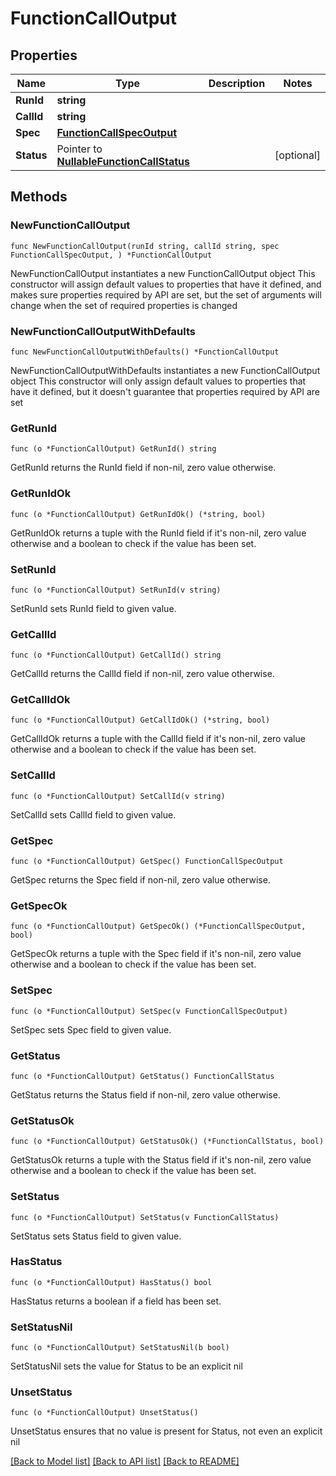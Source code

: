 # FunctionCallOutput

## Properties

Name | Type | Description | Notes
------------ | ------------- | ------------- | -------------
**RunId** | **string** |  | 
**CallId** | **string** |  | 
**Spec** | [**FunctionCallSpecOutput**](FunctionCallSpecOutput.md) |  | 
**Status** | Pointer to [**NullableFunctionCallStatus**](FunctionCallStatus.md) |  | [optional] 

## Methods

### NewFunctionCallOutput

`func NewFunctionCallOutput(runId string, callId string, spec FunctionCallSpecOutput, ) *FunctionCallOutput`

NewFunctionCallOutput instantiates a new FunctionCallOutput object
This constructor will assign default values to properties that have it defined,
and makes sure properties required by API are set, but the set of arguments
will change when the set of required properties is changed

### NewFunctionCallOutputWithDefaults

`func NewFunctionCallOutputWithDefaults() *FunctionCallOutput`

NewFunctionCallOutputWithDefaults instantiates a new FunctionCallOutput object
This constructor will only assign default values to properties that have it defined,
but it doesn't guarantee that properties required by API are set

### GetRunId

`func (o *FunctionCallOutput) GetRunId() string`

GetRunId returns the RunId field if non-nil, zero value otherwise.

### GetRunIdOk

`func (o *FunctionCallOutput) GetRunIdOk() (*string, bool)`

GetRunIdOk returns a tuple with the RunId field if it's non-nil, zero value otherwise
and a boolean to check if the value has been set.

### SetRunId

`func (o *FunctionCallOutput) SetRunId(v string)`

SetRunId sets RunId field to given value.


### GetCallId

`func (o *FunctionCallOutput) GetCallId() string`

GetCallId returns the CallId field if non-nil, zero value otherwise.

### GetCallIdOk

`func (o *FunctionCallOutput) GetCallIdOk() (*string, bool)`

GetCallIdOk returns a tuple with the CallId field if it's non-nil, zero value otherwise
and a boolean to check if the value has been set.

### SetCallId

`func (o *FunctionCallOutput) SetCallId(v string)`

SetCallId sets CallId field to given value.


### GetSpec

`func (o *FunctionCallOutput) GetSpec() FunctionCallSpecOutput`

GetSpec returns the Spec field if non-nil, zero value otherwise.

### GetSpecOk

`func (o *FunctionCallOutput) GetSpecOk() (*FunctionCallSpecOutput, bool)`

GetSpecOk returns a tuple with the Spec field if it's non-nil, zero value otherwise
and a boolean to check if the value has been set.

### SetSpec

`func (o *FunctionCallOutput) SetSpec(v FunctionCallSpecOutput)`

SetSpec sets Spec field to given value.


### GetStatus

`func (o *FunctionCallOutput) GetStatus() FunctionCallStatus`

GetStatus returns the Status field if non-nil, zero value otherwise.

### GetStatusOk

`func (o *FunctionCallOutput) GetStatusOk() (*FunctionCallStatus, bool)`

GetStatusOk returns a tuple with the Status field if it's non-nil, zero value otherwise
and a boolean to check if the value has been set.

### SetStatus

`func (o *FunctionCallOutput) SetStatus(v FunctionCallStatus)`

SetStatus sets Status field to given value.

### HasStatus

`func (o *FunctionCallOutput) HasStatus() bool`

HasStatus returns a boolean if a field has been set.

### SetStatusNil

`func (o *FunctionCallOutput) SetStatusNil(b bool)`

 SetStatusNil sets the value for Status to be an explicit nil

### UnsetStatus
`func (o *FunctionCallOutput) UnsetStatus()`

UnsetStatus ensures that no value is present for Status, not even an explicit nil

[[Back to Model list]](../README.md#documentation-for-models) [[Back to API list]](../README.md#documentation-for-api-endpoints) [[Back to README]](../README.md)


